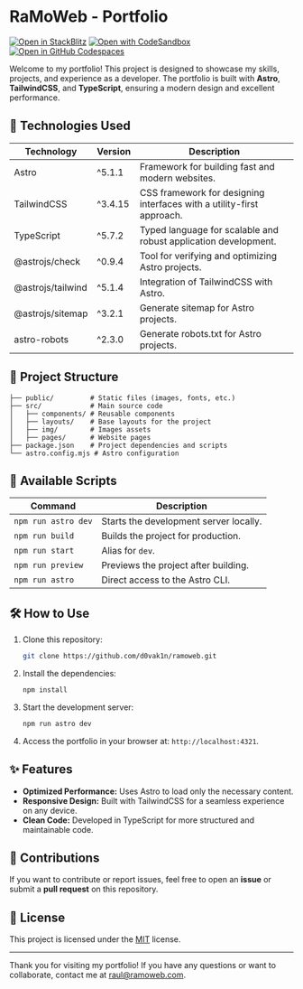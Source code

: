 # RaMoWeb - Portfolio

[![Open in StackBlitz](https://developer.stackblitz.com/img/open_in_stackblitz.svg)](https://stackblitz.com/github/d0vak1n/ramoweb)
[![Open with CodeSandbox](https://assets.codesandbox.io/github/button-edit-lime.svg)](https://stackblitz.com/github/d0vak1n/ramoweb)
[![Open in GitHub Codespaces](https://github.com/codespaces/badge.svg)](https://stackblitz.com/github/d0vak1n/ramoweb)

Welcome to my portfolio! This project is designed to showcase my skills, projects, and experience as a developer. The portfolio is built with **Astro**, **TailwindCSS**, and **TypeScript**, ensuring a modern design and excellent performance.

## 🚀 Technologies Used

| Technology      | Version   | Description                                                               |
|-----------------|-----------|---------------------------------------------------------------------------|
| Astro           | ^5.1.1    | Framework for building fast and modern websites.                          |
| TailwindCSS     | ^3.4.15   | CSS framework for designing interfaces with a utility-first approach.     |
| TypeScript      | ^5.7.2    | Typed language for scalable and robust application development.           |
| @astrojs/check  | ^0.9.4    | Tool for verifying and optimizing Astro projects.                         |
| @astrojs/tailwind | ^5.1.4  | Integration of TailwindCSS with Astro.                                    |
| @astrojs/sitemap|	^3.2.1   | Generate sitemap for Astro projects.                                      |
| astro-robots    |	^2.3.0	| Generate robots.txt for Astro projects.                                   |

## 📂 Project Structure

```plaintext
├── public/         # Static files (images, fonts, etc.)
├── src/            # Main source code
│   ├── components/ # Reusable components
│   ├── layouts/    # Base layouts for the project
│   ├── img/        # Images assets
│   ├── pages/      # Website pages
├── package.json    # Project dependencies and scripts
└── astro.config.mjs # Astro configuration
```

## 📜 Available Scripts

| Command            | Description                                         |
|--------------------|-----------------------------------------------------|
| `npm run astro dev`| Starts the development server locally.              |
| `npm run build`    | Builds the project for production.                  |
| `npm run start`    | Alias for `dev`.                                    |
| `npm run preview`  | Previews the project after building.                |
| `npm run astro`    | Direct access to the Astro CLI.                     |

## 🛠 How to Use

1. Clone this repository:
   ```bash
   git clone https://github.com/d0vak1n/ramoweb.git
   ```

2. Install the dependencies:
   ```bash
   npm install
   ```

3. Start the development server:
   ```bash
   npm run astro dev
   ```

4. Access the portfolio in your browser at: `http://localhost:4321`.

## ✨ Features

- **Optimized Performance:** Uses Astro to load only the necessary content.
- **Responsive Design:** Built with TailwindCSS for a seamless experience on any device.
- **Clean Code:** Developed in TypeScript for more structured and maintainable code.

## 🌟 Contributions

If you want to contribute or report issues, feel free to open an **issue** or submit a **pull request** on this repository.

## 📝 License

This project is licensed under the [MIT](LICENSE) license.

---

Thank you for visiting my portfolio! If you have any questions or want to collaborate, contact me at [raul@ramoweb.com](mailto:raul@ramoweb.com).
